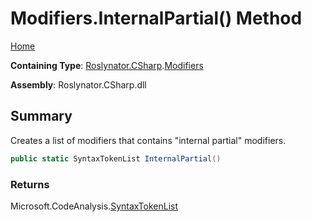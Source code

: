 <a name="_Top"></a>

# Modifiers\.InternalPartial\(\) Method

[Home](../../../../README.md#_Top)

**Containing Type**: [Roslynator.CSharp](../../README.md#_Top)\.[Modifiers](../README.md#_Top)

**Assembly**: Roslynator\.CSharp\.dll

## Summary

Creates a list of modifiers that contains "internal partial" modifiers\.

```csharp
public static SyntaxTokenList InternalPartial()
```

### Returns

Microsoft\.CodeAnalysis\.[SyntaxTokenList](https://docs.microsoft.com/en-us/dotnet/api/microsoft.codeanalysis.syntaxtokenlist)

